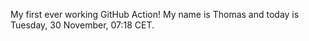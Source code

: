 My first ever working GitHub Action!
My name is Thomas and today is Tuesday, 30 November, 07:18 CET. 
